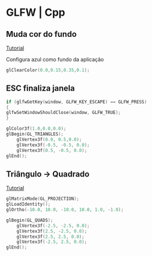 # GLFW | Cpp
## Muda cor do fundo
[Tutorial](https://www.youtube.com/watch?v=IejsKqJG9dM)

Configura azul como fundo da aplicação

```CPP
glClearColor(0.0,0.15,0.35,0.1);
```

## ESC finaliza janela

```Cpp
if (glfwGetKey(window, GLFW_KEY_ESCAPE) == GLFW_PRESS)
{
glfwSetWindowShouldClose(window, GLFW_TRUE);
}

glColor3f(1.0,0.0,0.0);
glBegin(GL_TRIANGLES);
    glVertex3f(0.0, 0.5,0.0);
    glVertex3f(-0.5, -0.5, 0.0);
    glVertex3f(0.5, -0.5, 0.0);
glEnd();
```

## Triângulo -> Quadrado
[Tutorial](https://www.youtube.com/watch?v=FwOw70_2UAc)

```Cpp
glMatrixMode(GL_PROJECTION);
glLoadIdentity();
glOrtho(-10.0, 10.0, -10.0, 10.0, 1.0, -1.0);

glBegin(GL_QUADS);
    glVertex3f(-2.5, -2.5, 0.0);
    glVertex3f(2.5, -2.5, 0.0);
    glVertex3f(2.5, 2.5, 0.0);
    glVertex3f(-2.5, 2.5, 0.0);
glEnd();
```
